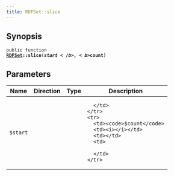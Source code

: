 ```yaml
---
title: RDFSet::slice
---
```


## Synopsis

<code>public function <b><a href="RDFSet">RDFSet</a>::slice</b>(<b>$start</b>, <b>$count</b>)</code>

## Parameters

<table>
  <thead>
    <tr>
      <th>Name</th>
      <th>Direction</th>
      <th>Type</th>
      <th>Description</th>
    </tr>
  </thead>
  <tbody>
    <tr>
      <td><code>$start</code>
      <td><i></i></td>
      <td></td>
      <td>

      </td>
    </tr>
    <tr>
      <td><code>$count</code>
      <td><i></i></td>
      <td></td>
      <td>

      </td>
    </tr>
  </tbody>
</table>

